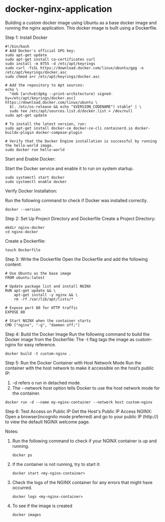 # docker-nginx-application
Building a custom docker image using Ubuntu as a base docker image and running the nginx application. This docker image is built using a Dockerfile.

Step 1: Install Docker

```
#!/bin/bash
# Add Docker's official GPG key:
sudo apt-get update
sudo apt-get install ca-certificates curl
sudo install -m 0755 -d /etc/apt/keyrings
sudo curl -fsSL https://download.docker.com/linux/ubuntu/gpg -o /etc/apt/keyrings/docker.asc
sudo chmod a+r /etc/apt/keyrings/docker.asc

# Add the repository to Apt sources:
echo \
  "deb [arch=$(dpkg --print-architecture) signed-by=/etc/apt/keyrings/docker.asc] https://download.docker.com/linux/ubuntu \
  $(. /etc/os-release && echo "$VERSION_CODENAME") stable" | \
  sudo tee /etc/apt/sources.list.d/docker.list > /dev/null
sudo apt-get update

# To install the latest version, run:
sudo apt-get install docker-ce docker-ce-cli containerd.io docker-buildx-plugin docker-compose-plugin

# Verify that the Docker Engine installation is successful by running the hello-world image.
sudo docker run hello-world

```
Start and Enable Docker:

Start the Docker service and enable it to run on system startup.
```
sudo systemctl start docker
sudo systemctl enable docker
```

Verify Docker Installation:

Run the following command to check if Docker was installed correctly.
```
docker --version

```

Step 2: Set Up Project Directory and Dockerfile
Create a Project Directory:
```
mkdir nginx-docker
cd nginx-docker

```
Create a Dockerfile:
```
touch Dockerfile
```
Step 3: Write the Dockerfile
Open the Dockerfile and add the following content:
```
# Use Ubuntu as the base image
FROM ubuntu:latest

# Update package list and install NGINX
RUN apt-get update && \
    apt-get install -y nginx && \
    rm -rf /var/lib/apt/lists/*

# Expose port 80 for HTTP traffic
EXPOSE 80

# Start NGINX when the container starts
CMD ["nginx", "-g", "daemon off;"]

```
Step 4: Build the Docker Image
Run the following command to build the Docker image from the Dockerfile:
The -t flag tags the image as custom-nginx for easy reference.
```
docker build -t custom-nginx .

```

Step 5: Run the Docker Container with Host Network Mode
Run the container with the host network to make it accessible on the host’s public IP:
1. -d refers o run in detached mode. 
2. The --network host option tells Docker to use the host network mode for the container.
```
docker run -d --name my-nginx-container --network host custom-nginx

```
Step 6: Test Access on Public IP
Get the Host's Public IP
Access NGINX:
Open a browser(incognito mode preferred) and go to your public IP (http://<your-public-ip>) to view the default NGINX welcome page.

Notes:
1. Run the following command to check if your NGINX container is up and running.
   ```
   docker ps
   ```
2. If the container is not running, try to start it:
   ```
   docker start <my-nginx-container>
   ```
3. Check the logs of the NGINX container for any errors that might have occurred.
   ```
   docker logs <my-nginx-container>
   ```
4. To see if the image is created
   ```
   docker images
   ```
   
